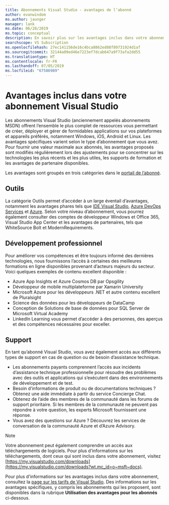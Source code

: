 ```yaml
---
title: Abonnements Visual Studio - avantages de l’abonné
author: evanwindom
ms.author: jaunger
manager: lank
ms.date: 06/28/2019
ms.topic: conceptual
description: En savoir plus sur les avantages inclus dans votre abonnement Visual Studio
searchscope: VS Subscription
ms.openlocfilehash: 27ec141156de16c4bca8862ed88f89731924d1af
ms.sourcegitcommit: 32144a09ed46e7223ef7dcab647a9f73afa2dd55
ms.translationtype: HT
ms.contentlocale: fr-FR
ms.lasthandoff: 07/05/2019
ms.locfileid: "67586989"
---
```

# <a name="benefits-included-in-your-visual-studio-subscription"></a>Avantages inclus dans votre abonnement Visual Studio

Les abonnements Visual Studio (anciennement appelés abonnements MSDN) offrent l’ensemble le plus complet de ressources vous permettant de créer, déployer et gérer de formidables applications sur vos plateformes et appareils préférés, notamment Windows, iOS, Android et Linux.  Les avantages spécifiques varient selon le type d’abonnement que vous avez.  Pour fournir une valeur maximale aux abonnés, les avantages proposés sont modifiés régulièrement lors des ajustements pour se concentrer sur les technologies les plus récents et les plus utiles, les supports de formation et les avantages de partenaire disponibles.

Les avantages sont groupés en trois catégories dans le [portail de l’abonné](https://my.visualstudio.com/benefits?wt.mc_id=o~msft~docs:).

## <a name="tools"></a>Outils
La catégorie Outils permet d’accéder à un large éventail d’avantages, notamment les avantages phares tels que [IDE Visual Studio](vs-ide-benefit.md), [Azure DevOps Services](vs-azure-devops.md) et [Azure](vs-azure.md).  Selon votre niveau d’abonnement, vous pourrez également consulter des comptes de développeur Windows et Office 365, Visual Studio App Center et les avantages de partenaires, tels que WhiteSource Bolt et ModernRequirements.

## <a name="professional-development"></a>Développement professionnel
Pour améliorer vos compétences et être toujours informé des dernières technologies, nous fournissons l’accès à certaines des meilleures formations en ligne disponibles provenant d’acteurs majeurs du secteur. Voici quelques exemples de contenu excellent disponible :
- Azure App Insights et Azure Cosmos DB par Opsgility
- Développeur de mobile multiplateforme par Xamarin University
- Microsoft Azure pour les développeurs .NET et autre contenu excellent de Pluralsight
- Science des données pour les développeurs de DataCamp
- Conception de Solutions de base de données pour SQL Server de Microsoft Virtual Academy
- LinkedIn Learning vous permet d’accéder à des personnes, des aperçus et des compétences nécessaires pour exceller.

## <a name="support"></a>Support
En tant qu’abonné Visual Studio, vous avez également accès aux différents types de support en cas de question ou de besoin d’assistance technique.
- Les abonnements payants comprennent l’accès aux incidents d’assistance technique professionnelle pour résoudre des problèmes avec des outils et applications qui s’exécutent dans des environnements de développement et de test.
- Besoin d’informations de produit ou de documentations techniques ?  Obtenez une aide immédiate à partir du service Concierge Chat.
- Obtenez de l’aide des membres de la communauté dans les forums de support prioritaire.  Si les membres de la communauté ne peuvent pas répondre à votre question, les experts Microsoft fournissent une réponse.
- Vous avez des questions sur Azure ?  Découvrez les services de conversation de la communauté Azure et d’Azure Advisory.

> [!NOTE]
> Votre abonnement peut également comprendre un accès aux téléchargements de logiciels.  Pour plus d’informations sur les téléchargements, dont ceux qui sont inclus dans votre abonnement, visitez [https://my.visualstudio.com/downloads](https://my.visualstudio.com/downloads?wt.mc_id=o~msft~docs).

Pour plus d’informations sur les avantages inclus dans votre abonnement, consultez la [page sur les tarifs de Visual Studio](https://visualstudio.microsoft.com/vs/pricing/).  Des informations sur les avantages spécifiques, y compris les abonnements qui les proposent, sont disponibles dans la rubrique **Utilisation des avantages pour les abonnés** ci-dessous.
